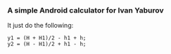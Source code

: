 ### A simple Android calculator for Ivan Yaburov

It just do the following:

    y1 = (H + H1)/2 - h1 + h;
    y2 = (H - H1)/2 + h1 - h;
